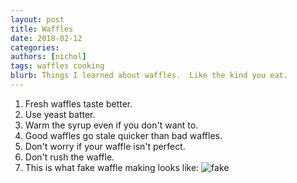 ```yaml
---
layout: post
title: Waffles
date: 2018-02-12
categories: 
authors: [nichol]
tags: waffles cooking
blurb: Things I learned about waffles.  Like the kind you eat.
---
```


1. Fresh waffles taste better.
2. Use yeast batter.
3. Warm the syrup even if you don't want to.
4. Good waffles go stale quicker than bad waffles.
5. Don't worry if your waffle isn't perfect.
6. Don't rush the waffle.
7. This is what fake waffle making looks like:
    ![fake](https://images-na.ssl-images-amazon.com/images/G/01/aplusautomation/vendorimages/61732caf-b644-4ea5-8cba-09a17850f438.jpg._CB290084784_.jpg)
